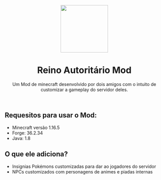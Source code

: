 <p align="center" >
<img src="https://github.com/user-attachments/assets/ca8844de-60ed-4b07-a52e-6799a42685fd" height="150px" />
<h1 align="center">Reino Autoritário Mod</h1>
</p>

<p align="center">
Um Mod de minecraft desenvolvido por dois amigos com o intuito de customizar a gameplay do servidor deles.
</p>
<br/>

## Requesitos para usar o Mod:
 - Minecraft versão 1.16.5
 - Forge: 36.2.34
 - Java: 1.8

## O que ele adiciona?
 - Insignias Pokémons customizadas para dar ao jogadores do servidor
 - NPCs customizados com personagens de animes e piadas internas
